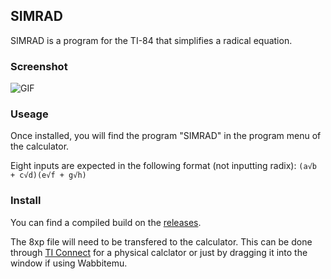 SIMRAD
---

SIMRAD is a program for the TI-84 that simplifies a radical equation.

### Screenshot

![GIF](http://i.imgur.com/s4EXdPV.gif)

### Useage
Once installed, you will find the program "SIMRAD" in the program menu 
of the calculator.

Eight inputs are expected in the following format (not inputting radix):
`(a√b + c√d)(e√f + g√h)`

### Install

You can find a compiled build on the [releases].

The 8xp file will need to be transfered to the calculator. 
This can be done through [TI Connect] for a physical calclator or just 
by dragging it into the window if using Wabbitemu.

[releases]: https://github.com/rolandoislas/ti-simplify-radical/releases/latest
[TI Connect]: https://education.ti.com/en/us/products/computer_software/connectivity-software/ti-connect-software/tabs/overview#
